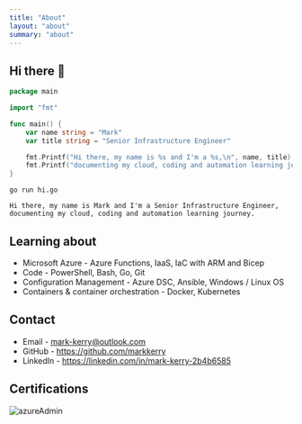 ```yaml
---
title: "About"
layout: "about"
summary: "about"
---
```


## Hi there 👋

```go
package main

import "fmt"

func main() {
    var name string = "Mark"
    var title string = "Senior Infrastructure Engineer"

    fmt.Printf("Hi there, my name is %s and I'm a %s,\n", name, title)
    fmt.Printf("documenting my cloud, coding and automation learning journey.")
}
```

```terminal
go run hi.go  

Hi there, my name is Mark and I'm a Senior Infrastructure Engineer,
documenting my cloud, coding and automation learning journey.
```

## Learning about

* Microsoft Azure - Azure Functions, IaaS, IaC with ARM and Bicep
* Code - PowerShell, Bash, Go, Git
* Configuration Management - Azure DSC, Ansible, Windows / Linux OS
* Containers & container orchestration - Docker, Kubernetes

## Contact

* Email - mark-kerry@outlook.com
* GitHub - https://github.com/markkerry
* LinkedIn - https://linkedin.com/in/mark-kerry-2b4b6585

## Certifications

  ![azureAdmin](https://images.youracclaim.com/images/35d18649-95c6-4c78-b07a-cfc1362318f3/azure-administrator-associate.png)
